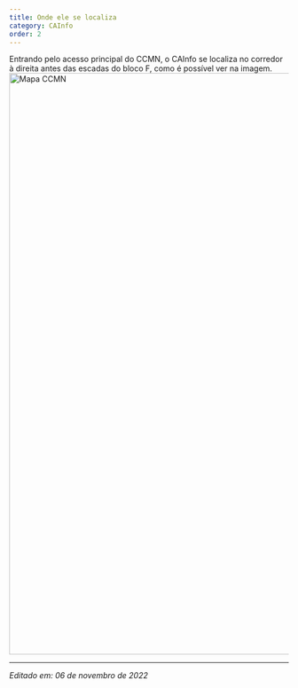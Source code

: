 ```yaml
---
title: Onde ele se localiza
category: CAInfo
order: 2
---
```


<TEXTO>
  Entrando pelo acesso principal do CCMN, o CAInfo se localiza no corredor à direita antes das escadas do bloco F, como é possível ver na imagem.
  <img src="https://user-images.githubusercontent.com/117023804/200184937-617bc8e3-8eed-4335-93e6-0ca2f18cb067.png" alt="Mapa CCMN" style="height: 1048px; width: 1280px;"/>

---

*Editado em: 06 de novembro de 2022*
